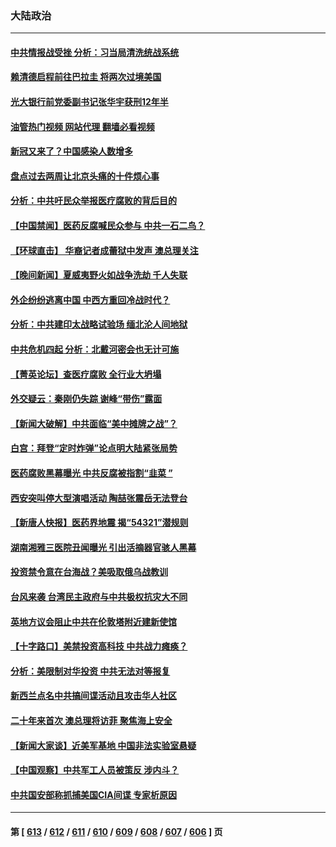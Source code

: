 ### 大陆政治
---
#### [中共情报战受挫 分析：习当局清洗统战系统](../../pages/ncid277/n14052967.md?08130445) 
#### [赖清德启程前往巴拉圭 将两次过境美国](../../pages/ncid277/n14052933.md?08130445) 
#### [光大银行前党委副书记张华宇获刑12年半](../../pages/ncid277/n14052889.md?08130445) 
#### [油管热门视频 网站代理 翻墙必看视频](http://138.2.39.72:81/youtube.html?epic-marker?08130445)
#### [新冠又来了？中国感染人数增多](../../pages/ncid277/n14052852.md?08130445) 
#### [盘点过去两周让北京头痛的十件烦心事](../../pages/ncid277/n14052654.md?08130445) 
#### [分析：中共吁民众举报医疗腐败的背后目的](../../pages/ncid277/n14052809.md?08130445) 
#### [【中国禁闻】医药反腐喊民众参与 中共一石二鸟？](../../pages/ncid277/n14052367.md?08130445) 
#### [【环球直击】 华裔记者成蕾狱中发声 澳总理关注](../../pages/ncid277/n14052370.md?08130445) 
#### [【晚间新闻】夏威夷野火如战争洗劫 千人失联](../../pages/ncid277/n14052391.md?08130445) 
#### [外企纷纷逃离中国 中西方重回冷战时代？](../../pages/ncid277/n14052564.md?08130445) 
#### [分析：中共建印太战略试验场 缅北沦人间地狱](../../pages/ncid277/n14051982.md?08130445) 
#### [中共危机四起 分析：北戴河密会也无计可施](../../pages/ncid277/n14052489.md?08130445) 
#### [【菁英论坛】查医疗腐败 全行业大坍塌](../../pages/ncid277/n14052573.md?08130445) 
#### [外交疑云：秦刚仍失踪 谢峰“带伤”露面](../../pages/ncid277/n14052623.md?08130445) 
#### [【新闻大破解】中共面临“美中摊牌之战”？](../../pages/ncid277/n14052585.md?08130445) 
#### [白宫：拜登“定时炸弹”论点明大陆紧张局势](../../pages/ncid277/n14052605.md?08130445) 
#### [医药腐败黑幕曝光 中共反腐被指割“韭菜 ”](../../pages/ncid277/n14052586.md?08130445) 
#### [西安突叫停大型演唱活动 陶喆张震岳无法登台](../../pages/ncid277/n14052561.md?08130445) 
#### [【新唐人快报】医药界地震 揭“54321”潜规则](../../pages/ncid277/n14052588.md?08130445) 
#### [湖南湘雅三医院丑闻曝光 引出活摘器官骇人黑幕](../../pages/ncid277/n14051847.md?08130445) 
#### [投资禁令意在台海战？美吸取俄乌战教训](../../pages/ncid277/n14052520.md?08130445) 
#### [台风来袭 台湾民主政府与中共极权抗灾大不同](../../pages/ncid277/n14052525.md?08130445) 
#### [英地方议会阻止中共在伦敦塔附近建新使馆](../../pages/ncid277/n14052552.md?08130445) 
#### [【十字路口】美禁投资高科技 中共战力瘫痪？](../../pages/ncid277/n14052371.md?08130445) 
#### [分析：美限制对华投资 中共无法对等报复](../../pages/ncid277/n14052511.md?08130445) 
#### [新西兰点名中共搞间谍活动且攻击华人社区](../../pages/ncid277/n14052462.md?08130445) 
#### [二十年来首次 澳总理将访菲 聚焦海上安全](../../pages/ncid277/n14052393.md?08130445) 
#### [【新闻大家谈】近美军基地 中国非法实验室悬疑](../../pages/ncid277/n14052372.md?08130445) 
#### [【中国观察】中共军工人员被策反 涉内斗？](../../pages/ncid277/n14052296.md?08130445) 
#### [中共国安部称抓捕美国CIA间谍 专家析原因](../../pages/ncid277/n14052322.md?08130445) 

---
#### 第 [ [613](./613.md?08130445) / [612](./612.md?08130445) / [611](./611.md?08130445) / [610](./610.md?08130445) / [609](./609.md?08130445) / [608](./608.md?08130445) / [607](./607.md?08130445) / [606](./606.md?08130445) ] 页
